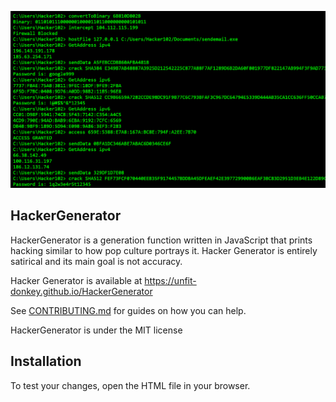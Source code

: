 ![Sample output](SampleOutput.png)
## HackerGenerator
HackerGenerator is a generation function written in JavaScript that prints hacking similar to how pop culture portrays it. Hacker Generator is entirely satirical and its main goal is not accuracy.

Hacker Generator is available at https://unfit-donkey.github.io/HackerGenerator

See [CONTRIBUTING.md](CONTRIBUTING.md) for guides on how you can help.

HackerGenerator is under the MIT license

## Installation
To test your changes, open the HTML file in your browser.

